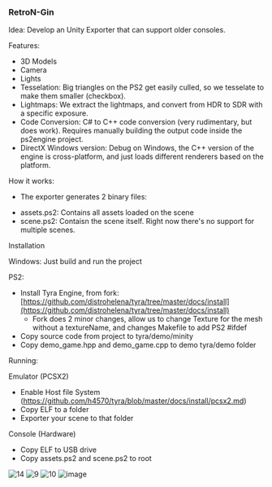 ### RetroN-Gin
Idea: Develop an Unity Exporter that can support older consoles. 

Features:
- 3D Models
- Camera
- Lights
- Tesselation: Big triangles on the PS2 get easily culled, so we tesselate to make them smaller (checkbox).
- Lightmaps: We extract the lightmaps, and convert from HDR to SDR with a specific exposure.
- Code Conversion: C# to C++ code conversion (very rudimentary, but does work). Requires manually building the output code inside the ps2engine project.
- DirectX Windows version: Debug on Windows, the C++ version of the engine is cross-platform, and just loads different renderers based on the platform.

How it works:
- The exporter generates 2 binary files:
* assets.ps2: Contains all assets loaded on the scene
* scene.ps2: Contaisn the scene itself.
Right now there's no support for multiple scenes.

Installation

Windows: Just build and run the project

PS2:
- Install Tyra Engine, from fork: [https://github.com/distrohelena/tyra/tree/master/docs/install](https://github.com/distrohelena/tyra/tree/master/docs/install)
     - Fork does 2 minor changes, allow us to change Texture for the mesh without a textureName, and changes Makefile to add PS2 #ifdef
- Copy source code from project to tyra/demo/minity
- Copy demo_game.hpp and demo_game.cpp to demo tyra/demo folder

Running:

Emulator (PCSX2)

- Enable Host file System (https://github.com/h4570/tyra/blob/master/docs/install/pcsx2.md)
- Copy ELF to a folder
- Exporter your scene to that folder

Console (Hardware)

- Copy ELF to USB drive
- Copy assets.ps2 and scene.ps2 to root

![14](https://github.com/user-attachments/assets/3f368225-4ad8-46ab-b918-f0b1f8627411)
![9](https://github.com/user-attachments/assets/0b2aed8e-ef66-4077-a143-86301e8321dc)
![10](https://github.com/user-attachments/assets/a97bf04e-d398-4738-b92b-6354acc0d16d)
![image](https://github.com/user-attachments/assets/2fcd2942-ee24-4806-a9e0-62896d8c7d98)
